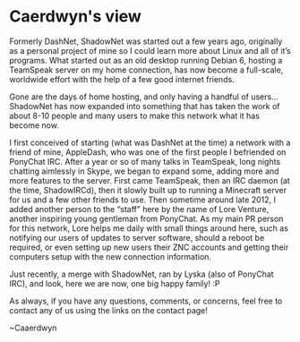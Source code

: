 # Caerdwyn's view

Formerly DashNet, ShadowNet was started out a few years ago, originally as 
a personal project of mine so I could learn more about Linux and all of it’s 
programs. What started out as an old desktop running Debian 6, hosting 
a TeamSpeak server on my home connection, has now become a full-scale, 
worldwide effort with the help of a few good internet friends.

Gone are the days of home hosting, and only having a handful of users... 
ShadowNet has now expanded into something that has taken the work of about 8-10 
people and many users to make this network what it has become now.

I first conceived of starting (what was DashNet at the time) a network with 
a friend of mine, AppleDash, who was one of the first people I befriended on 
PonyChat IRC. After a year or so of many talks in TeamSpeak, long nights 
chatting aimlessly in Skype, we began to expand some, adding more and more 
features to the server. First came TeamSpeak, then an IRC daemon (at the time, 
ShadowIRCd), then it slowly built up to running a Minecraft server for us and 
a few other friends to use. Then sometime around late 2012, I added another 
person to the “staff” here by the name of Lore Venture, another inspiring young 
gentleman from PonyChat. As my main PR person for this network, Lore helps me 
daily with small things around here, such as notifying our users of updates to 
server software, should a reboot be required, or even setting up new users 
their ZNC accounts and getting their computers setup with the new connection 
information.

Just recently, a merge with ShadowNet, ran by Lyska (also of PonyChat IRC), and 
look, here we are now, one big happy family! :P 

As always, if you have any questions, comments, or concerns, feel free to 
contact any of us using the links on the contact page!

~Caaerdwyn
